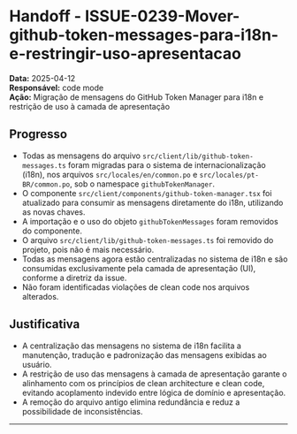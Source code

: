 # Handoff - ISSUE-0239-Mover-github-token-messages-para-i18n-e-restringir-uso-apresentacao

**Data:** 2025-04-12  
**Responsável:** code mode  
**Ação:** Migração de mensagens do GitHub Token Manager para i18n e restrição de uso à camada de apresentação

## Progresso

- Todas as mensagens do arquivo `src/client/lib/github-token-messages.ts` foram migradas para o sistema de internacionalização (i18n), nos arquivos `src/locales/en/common.po` e `src/locales/pt-BR/common.po`, sob o namespace `githubTokenManager`.
- O componente `src/client/components/github-token-manager.tsx` foi atualizado para consumir as mensagens diretamente do i18n, utilizando as novas chaves.
- A importação e o uso do objeto `githubTokenMessages` foram removidos do componente.
- O arquivo `src/client/lib/github-token-messages.ts` foi removido do projeto, pois não é mais necessário.
- Todas as mensagens agora estão centralizadas no sistema de i18n e são consumidas exclusivamente pela camada de apresentação (UI), conforme a diretriz da issue.
- Não foram identificadas violações de clean code nos arquivos alterados.

## Justificativa

- A centralização das mensagens no sistema de i18n facilita a manutenção, tradução e padronização das mensagens exibidas ao usuário.
- A restrição de uso das mensagens à camada de apresentação garante o alinhamento com os princípios de clean architecture e clean code, evitando acoplamento indevido entre lógica de domínio e apresentação.
- A remoção do arquivo antigo elimina redundância e reduz a possibilidade de inconsistências.

---